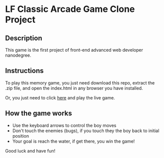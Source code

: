 # LF Classic Arcade Game Clone Project

## Description

This game is the first project of front-end advanced web developer nanodegree.

## Instructions

To play this memory game, you just need download this repo, extract the .zip file, and open the index.html in any browser you have installed.

Or, you just need to click [here](https://lucasfelipecdm.github.io/lf-arcade-game/) and play the live game.

## How the game works

* Use the keyboard arrows to control the boy moves
* Don't touch the enemies (bugs), if you touch they the boy back to initial position
* Your goal is reach the water, if get there, you win the game!

Good luck and have fun!